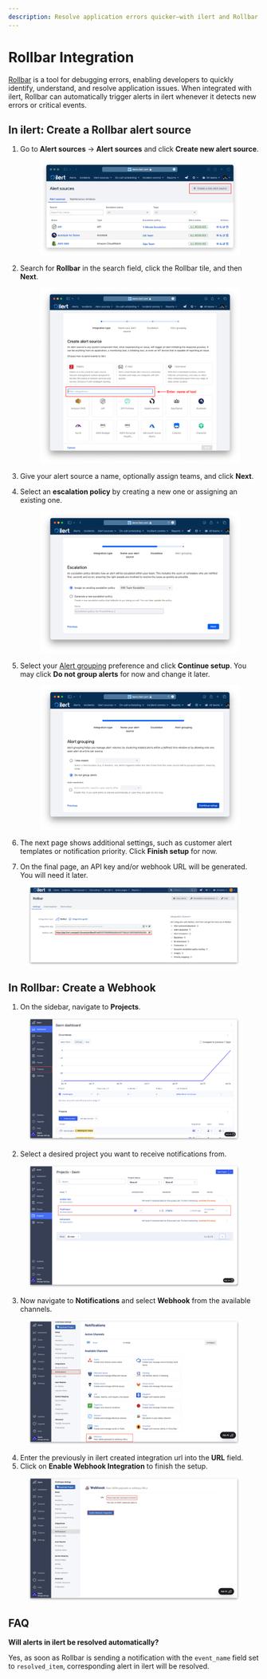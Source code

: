 ```yaml
---
description: Resolve application errors quicker—with ilert and Rollbar
---
```


# Rollbar Integration

[Rollbar](https://rollbar.com/) is a tool for debugging errors, enabling developers to quickly identify, understand, and resolve application issues. When integrated with ilert, Rollbar can automatically trigger alerts in ilert whenever it detects new errors or critical events.

## In ilert: Create a Rollbar alert source&#x20;

1.  Go to **Alert sources** -> **Alert sources** and click **Create new alert source**.

    <figure><img src="../../.gitbook/assets/Screenshot 2023-08-28 at 10.21.10.png" alt=""><figcaption></figcaption></figure>
2.  Search for **Rollbar** in the search field, click the Rollbar tile, and then **Next**.&#x20;

    <figure><img src="../../.gitbook/assets/Screenshot 2023-08-28 at 10.24.23.png" alt=""><figcaption></figcaption></figure>
3. Give your alert source a name, optionally assign teams, and click **Next**.
4.  Select an **escalation policy** by creating a new one or assigning an existing one.

    <figure><img src="../../.gitbook/assets/Screenshot 2023-08-28 at 11.37.47.png" alt=""><figcaption></figcaption></figure>
5.  Select your [Alert grouping](../../alerting/alert-sources.md#alert-grouping) preference and click **Continue setup**. You may click **Do not group alerts** for now and change it later.&#x20;

    <figure><img src="../../.gitbook/assets/Screenshot 2023-08-28 at 11.38.24.png" alt=""><figcaption></figcaption></figure>
6. The next page shows additional settings, such as customer alert templates or notification priority. Click **Finish setup** for now.
7. On the final page, an API key and/or webhook URL will be generated. You will need it later.

<figure><img src="../../.gitbook/assets/il-1 (6).png" alt=""><figcaption></figcaption></figure>

## In Rollbar: Create a Webhook

1. On the sidebar, navigate to **Projects**.

<figure><img src="../../.gitbook/assets/1 (21).png" alt=""><figcaption></figcaption></figure>

2. Select a desired project you want to receive notifications from.

<figure><img src="../../.gitbook/assets/2 (19).png" alt=""><figcaption></figcaption></figure>

3. Now navigate to **Notifications** and select **Webhook** from the available channels.

<figure><img src="../../.gitbook/assets/3 (16).png" alt=""><figcaption></figcaption></figure>

4. Enter the previously in ilert created integration url into the **URL** field.
5. Click on **Enable Webhook Integration** to finish the setup.

<figure><img src="../../.gitbook/assets/4 (14).png" alt=""><figcaption></figcaption></figure>

## FAQ <a href="#faq" id="faq"></a>

**Will alerts in ilert be resolved automatically?**

Yes, as soon as Rollbar is sending a notification with the `event_name` field set to `resolved_item`, corresponding alert in ilert will be resolved.
